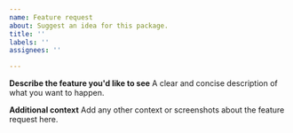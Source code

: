 ```yaml
---
name: Feature request
about: Suggest an idea for this package.
title: ''
labels: ''
assignees: ''

---
```


**Describe the feature you'd like to see**
A clear and concise description of what you want to happen.

**Additional context**
Add any other context or screenshots about the feature request here.
